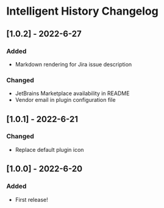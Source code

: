 <!-- Keep a Changelog guide -> https://keepachangelog.com -->

# Intelligent History Changelog

## [1.0.2] - 2022-6-27
### Added
* Markdown rendering for Jira issue description

### Changed
* JetBrains Marketplace availability in README
* Vendor email in plugin configuration file

## [1.0.1] - 2022-6-21
### Changed
* Replace default plugin icon

## [1.0.0] - 2022-6-20
### Added
* First release!
